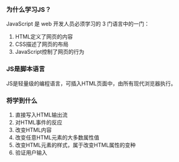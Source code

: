 ### 为什么学习JS？
JavaScript 是 web 开发人员必须学习的 3 门语言中的一门：  
1. HTML定义了网页的内容
2. CSS描述了网页的布局
3. JavaScript控制了网页的行为

### JS是脚本语言
JS是轻量级的编程语言，可插入HTML页面中，由所有现代浏览器执行。

### 将学到什么
1. 直接写入HTML输出流
2. 对HTML事件的反应
3. 改变HTML内容
4. 改变任意HTML元素的大多数属性值
5. 改变HTML元素的样式，属于改变HTML属性的变种
6. 验证用户输入
